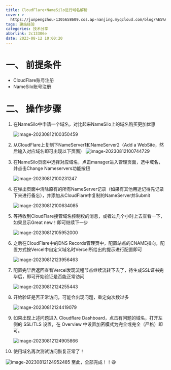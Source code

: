 ```yaml
---
title: CloudFlare+NameSilo进行域名解析
cover: >-
  https://junpengzhou-1305658609.cos.ap-nanjing.myqcloud.com/blog/%E5%A4%8F%E6%97%A5%E8%8D%B7%E5%8F%B6%E4%B8%8B%E6%BD%9C%E6%B0%B4-cover.webp
tags: 建站经验
categories: 技术分享
abbrlink: 2c13306e
date: 2023-08-12 10:00:20
---
```

# 一、 前提条件
* CloudFlare账号注册
* NameSilo账号注册
# 二、 操作步骤

1. 在NameSilo中申请一个域名，对比起来NameSilo上的域名购买更加优惠

   ![image-20230812100350459](https://junpengzhou-1305658609.cos.ap-nanjing.myqcloud.com/blog/image-20230812100350459.png)

2. 从CloudFlare上复制下NameServer1和NameServer2（Add a WebSite，然后输入对应域名即可出现以下页面）
   ![image-20230812100744729](https://junpengzhou-1305658609.cos.ap-nanjing.myqcloud.com/blog/image-20230812100744729.png)

3. 在NameSilo页面中选择对应域名，点击manager进入管理页面，选中域名，并点击Change Nameservers功能按钮

   ![image-20230812100231247](https://junpengzhou-1305658609.cos.ap-nanjing.myqcloud.com/blog/image-20230812100231247.png)

4. 在弹出页面中清除原有的所有NameServer记录（如果有其他用途记得先记录下来进行备忘），并添加从CloudFlare中复制的NameServer并Submit
   
   ![image-20230812100634085](https://junpengzhou-1305658609.cos.ap-nanjing.myqcloud.com/blog/image-20230812100634085.png)
   
5. 等待收到CloudFlare接管域名控制权的消息，或者过几个小时上去查看一下，如果显示Great new！即可继续下一步
   
   ![image-20230812105952000](https://junpengzhou-1305658609.cos.ap-nanjing.myqcloud.com/blog/image-20230812105952000.png) 
   
6. 之后在CloudFlare中的DNS Records管理页中，配置站点的CNAME指向，配置方式按Vercel中自定义域名时Vercel所给出的提示进行配置即可
   
   ![image-20230812123956463](https://junpengzhou-1305658609.cos.ap-nanjing.myqcloud.com/blog/image-20230812123956463.png)
   
7. 配置完毕后返回查看Vercel发现流程节点继续流转下去了，待生成SSL证书完毕后，即可开始验证是否能正常访问
   
   ![image-20230812124255443](https://junpengzhou-1305658609.cos.ap-nanjing.myqcloud.com/blog/image-20230812124255443.png)
   
8. 开始验证是否正常访问，可能会出现问题，重定向次数过多
   
   ![image-20230812124419079](https://junpengzhou-1305658609.cos.ap-nanjing.myqcloud.com/blog/image-20230812124419079.png)
   
9. 如果出现上述问题进入 Cloudflare Dashboard，点击有问题的域名，打开左侧的 SSL/TLS 设置，在 Overview 中设置加密模式为完全或完全（严格）即可。

   ![image-20230812124905866](https://junpengzhou-1305658609.cos.ap-nanjing.myqcloud.com/blog/image-20230812124905866.png)

10. 使用域名再次测试访问恢复正常了！

![image-20230812124952485](https://junpengzhou-1305658609.cos.ap-nanjing.myqcloud.com/blog/image-20230812124952485.png)
至此，全部完成！！:laughing: